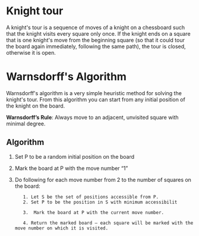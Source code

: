 # Knight tour
A knight's tour is a sequence of moves of a knight on a chessboard such that the knight visits every square only once. If the knight ends on a square that is one knight's move from the beginning square (so that it could tour the board again immediately, following the same path), the tour is closed, otherwise it is open.

# Warnsdorff's Algorithm

Warnsdorff's algorithm is a very simple heuristic method for solving the knight's tour.
From this algorithm you can start from any initial position of the knight on the board.

**Warnsdorff’s Rule**: Always move to an adjacent, unvisited square with minimal degree.


## Algorithm



1. Set P to be a random initial position on the board

2.  Mark the board at P with the move number “1”

3. Do following for each move number from 2 to the number of squares on the board:

          1. Let S be the set of positions accessible from P.
          2. Set P to be the position in S with minimum accessibilit
          
          3.  Mark the board at P with the current move number.

          4. Return the marked board — each square will be marked with the move number on which it is visited.
